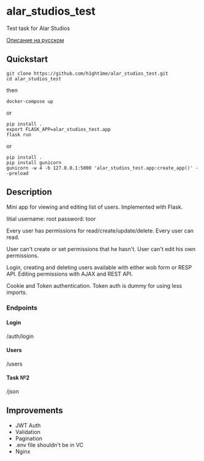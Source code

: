 # alar_studios_test
Test task for Alar Studios

[Описание на русском](README.RU.md)
## Quickstart
```
git clone https://github.com/h1ght1me/alar_studios_test.git
cd alar_studios_test
```
then
```
docker-compose up
```
or
```
pip install .
export FLASK_APP=alar_studios_test.app
flask run
```
or
```
pip install .
pip install gunicorn
gunicorn -w 4 -b 127.0.0.1:5000 'alar_studios_test.app:create_app()' --preload
```

## Description
Mini app for viewing and editing list of users. Implemented with Flask.

Iitial username: root password: toor

Every user has permissions for read/create/update/delete. Every user can read.

User can't create or set permissions that he hasn't. User can't edit his own permissions.

Login, creating and deleting users available with either wob form or RESP API. Editing permissions with AJAX and REST
API.

Cookie and Token authentication. Token auth is dummy for using less imports.

### Endpoints

#### Login

/auth/login

#### Users

/users

#### Task №2

/json

## Improvements

- JWT Auth
- Validation
- Pagination
- .env file shouldn't be in VC
- Nginx
